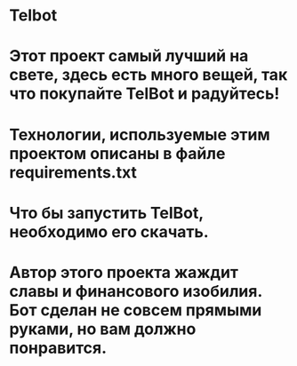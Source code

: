 # Telbot
# Этот проект самый лучший на свете, здесь есть много вещей, так что покупайте TelBot и радуйтесь!
# Технологии, используемые этим проектом описаны в файле requirements.txt
# Что бы запустить TelBot, необходимо его скачать.
# Автор этого проекта жаждит славы и финансового изобилия. Бот сделан не совсем прямыми руками, но вам должно понравится.